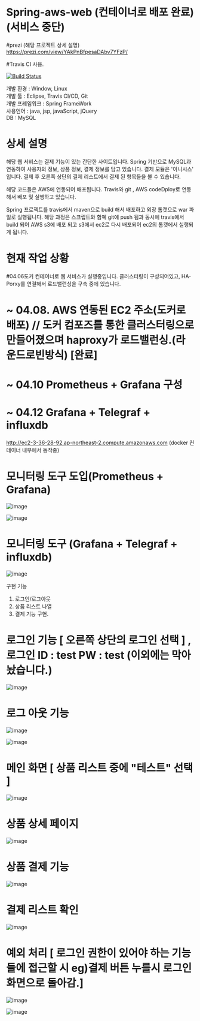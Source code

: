 # Spring-aws-web (컨테이너로 배포 완료) (서비스 중단)

#prezi (해당 프로젝트 상세 설명) </br>
https://prezi.com/view/YAkPnBfpesaDAbv7YFzP/

#Travis CI 사용. 

[![Build Status](https://travis-ci.com/YunWooCheoi/Spring-aws-web.svg?branch=master)](https://travis-ci.com/YunWooCheoi/Spring-aws-web)

개발 환경 : Window, Linux </br>
개발 툴 : Eclipse, Travis CI/CD, Git </br>
개발 프레임워크 : Spring FrameWork </br>
사용언어 : java, jsp, javaScript, jQuery </br>
DB :  MySQL 

# 상세 설명 

 해당 웹 서비스는 결제 기능이 있는 간단한 사이트입니다. Spring 기반으로 MySQL과 연동하여 사용자의 정보, 상품 정보, 결제 정보를 담고 있습니다. 결제 모듈은 '이니시스' 입니다. 결제 후 오른쪽 상단의 결제 리스트에서 결제 된 항목들을 볼 수 있습니다.
 
 해당 코드들은 AWS에 연동되어 배포됩니다. Travis와 git , AWS codeDploy로 연동해서 배포 및 실행하고 있습니다. 
 
 Spring 프로젝트를 travis에서 maven으로 build 해서 배포하고 외장 톰캣으로 war 파일로 실행됩니다. 해당 과정은 스크립트와 함꼐 git에 push 됨과 동시에 travis에서 build 되어 AWS s3에 배포 되고 s3에서 ec2로 다시 배포되어 ec2의 톰캣에서 실행되게 됩니다. 
 
 # 현재 작업 상황
 #04.06도커 컨테이너로 웹 서비스가 실행중입니다. 클러스터링이 구성되어있고, HA-Porxy를 연결해서 로드밸런싱을 구축 중에 있습니다. 
 
 # ~ 04.08. AWS 연동된 EC2 주소(도커로 배포) // 도커 컴포즈를 통한 클러스터링으로 만들어졌으며 haproxy가 로드밸런싱.(라운드로빈방식) [완료]  

 # ~ 04.10 Prometheus + Grafana 구성 
 # ~ 04.12 Grafana + Telegraf + influxdb


http://ec2-3-36-28-92.ap-northeast-2.compute.amazonaws.com (docker 컨테이너 내부에서 동작중)

# 모니터링 도구 도입(Prometheus + Grafana)
![image](https://user-images.githubusercontent.com/56060421/114266447-6d22bc00-9a31-11eb-894e-fa31f584c853.png)

![image](https://user-images.githubusercontent.com/56060421/114266577-f508c600-9a31-11eb-8e4f-3b4610b27f7d.png)

# 모니터링 도구 (Grafana + Telegraf + influxdb)
![image](https://user-images.githubusercontent.com/56060421/114329554-9bf87980-9b7a-11eb-93ae-95081501c493.png)


구현 기능

1. 로그인/로그아웃
2. 상품 리스트 나열
3. 결제 기능 구현.

# 로그인 기능 [ 오른쪽 상단의 로그인 선택 ] , 로그인 ID : test PW : test (이외에는 막아놨습니다.)

![image](https://user-images.githubusercontent.com/56060421/112716315-f366da80-8f28-11eb-8423-f96644149cad.png)

# 로그 아웃 기능

![image](https://user-images.githubusercontent.com/56060421/112716494-1cd43600-8f2a-11eb-8d32-300db3057de4.png)

![image](https://user-images.githubusercontent.com/56060421/112716512-2bbae880-8f2a-11eb-8245-c00d15edd1a9.png)


# 메인 화면 [ 상품 리스트 중에 "테스트" 선택 ]

![image](https://user-images.githubusercontent.com/56060421/112716299-dcc08380-8f28-11eb-8e80-76cc95a2d076.png)


# 상품 상세 페이지 

![image](https://user-images.githubusercontent.com/56060421/112716366-5193bd80-8f29-11eb-9e5f-e0cac8832779.png)

# 상품 결제 기능 

![image](https://user-images.githubusercontent.com/56060421/112716443-dc74b800-8f29-11eb-911e-771b5086c63f.png)

# 결제 리스트 확인

![image](https://user-images.githubusercontent.com/56060421/112716462-f615ff80-8f29-11eb-915f-cf3cfbf9ae29.png)

# 예외 처리 [ 로그인 권한이 있어야 하는 기능들에 접근할 시 eg)결제 버튼 누를시 로그인 화면으로 돌아감.]

![image](https://user-images.githubusercontent.com/56060421/112716544-5c028700-8f2a-11eb-96af-6e25a7fe967f.png)

![image](https://user-images.githubusercontent.com/56060421/112716548-602ea480-8f2a-11eb-8e19-586adb25237f.png)

